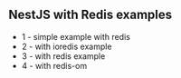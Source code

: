 ## NestJS with Redis examples

- 1 - simple example with redis
- 2 - with ioredis example
- 3 - with redis example
- 4 - with redis-om
